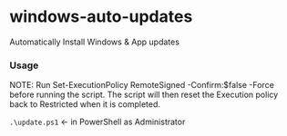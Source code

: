 # windows-auto-updates
Automatically Install Windows &amp; App updates

### Usage

NOTE: Run Set-ExecutionPolicy RemoteSigned -Confirm:$false -Force before running the script. The script will then reset the Execution policy back to Restricted when it is completed.

`.\update.ps1` <- in PowerShell as Administrator

